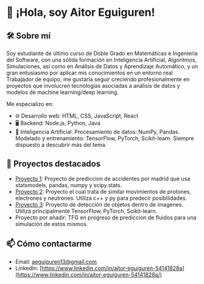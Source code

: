 # 👋 ¡Hola, soy Aitor Eguiguren! 

## 🛠️ Sobre mí
Soy estudiante de último curso de Doble Grado en Matemáticas e Ingeniería del Software, con una sólida formación en Inteligencia Artificial, Algoritmos, Simulaciones, así como en Análisis de Datos y Aprendizaje Automático, y un gran entusiasmo por aplicar mis conocimientos en un entorno real
Trabajador de equipo, me gustaría seguir creciendo profesionalmente en proyectos que involucren tecnologías asociadas a análisis de datos y modelos de machine learning/deep learning.

Me especializo en:
- 🌐 Desarrollo web: HTML, CSS, JavaScript, React
- 🖥️ Backend: Node.js, Python, Java
- 🤖 Inteligencia Artificial:
Procesamiento de datos: NumPy, Pandas.
Modelado y entrenamiento: TensorFlow, PyTorch, Scikit-learn.
Siempre dispuesto a descubrir más del tema.

## 🌟 Proyectos destacados
- [Proyecto 1](https://github.com/aegui13/EstudioBomberos): Proyecto de prediccion de accidentes por madrid que usa statsmodels, pandas, numpy y scipy.stats.
- [Proyecto 2](https://github.com/aegui13/Mundo-ia): Proyecto el cual trata de similar movimientos de protones, electrones y neutrones. Utiliza c++ y py para predecir posibilidades.
- [Proyecto 3](https://github.com/aegui13/PrediccionObjetos): Proyecto de detección de objetos dentro de imagenes. Utiliza principalmente TensorFlow, PyTorch, Scikit-learn.
- Proyecto por añadir: TFG en progreso de prediccion de fluidos para una simulación de estos mismos.

## 📫 Cómo contactarme
- Email: [aeguiguren13@gmail.com](mailto:aeguiguren13@gmail.com)
- LinkedIn: [https://www.linkedin.com/in/aitor-eguiguren-54141828a](https://www.linkedin.com/in/aitor-eguiguren-54141828a/)
